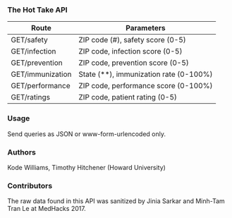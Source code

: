 ### The Hot Take API

| Route | Parameters |
| ----- | ---------- |
| GET/safety | ZIP code (#), safety score (0-5) |
| GET/infection | ZIP code, infection score (0-5)|
| GET/prevention | ZIP code, prevention score (0-5) |
| GET/immunization | State (**), immunization rate (0-100%) |
| GET/performance | ZIP code, performance score (0-100%) |
| GET/ratings | ZIP code, patient rating (0-5) |



### Usage

Send queries as JSON or www-form-urlencoded only.


### Authors
Kode Williams, Timothy Hitchener (Howard University)


### Contributors

The raw data found in this API was sanitized by Jinia Sarkar and Minh-Tam Tran Le at MedHacks 2017.
